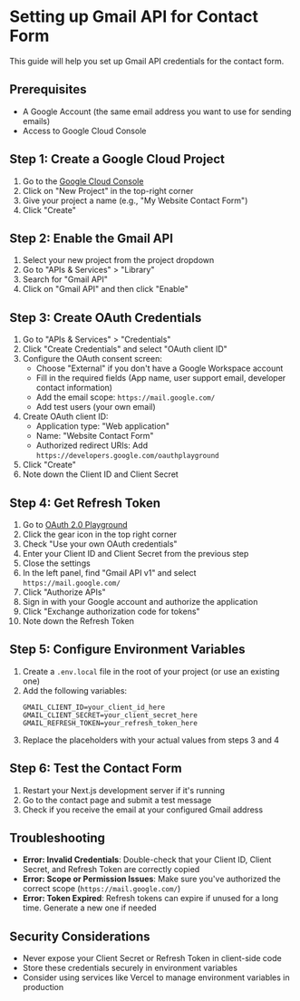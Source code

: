 # Setting up Gmail API for Contact Form

This guide will help you set up Gmail API credentials for the contact form.

## Prerequisites

- A Google Account (the same email address you want to use for sending emails)
- Access to Google Cloud Console

## Step 1: Create a Google Cloud Project

1. Go to the [Google Cloud Console](https://console.cloud.google.com/)
2. Click on "New Project" in the top-right corner
3. Give your project a name (e.g., "My Website Contact Form")
4. Click "Create"

## Step 2: Enable the Gmail API

1. Select your new project from the project dropdown
2. Go to "APIs & Services" > "Library"
3. Search for "Gmail API"
4. Click on "Gmail API" and then click "Enable"

## Step 3: Create OAuth Credentials

1. Go to "APIs & Services" > "Credentials"
2. Click "Create Credentials" and select "OAuth client ID"
3. Configure the OAuth consent screen:
   - Choose "External" if you don't have a Google Workspace account
   - Fill in the required fields (App name, user support email, developer contact information)
   - Add the email scope: `https://mail.google.com/`
   - Add test users (your own email)
4. Create OAuth client ID:
   - Application type: "Web application"
   - Name: "Website Contact Form"
   - Authorized redirect URIs: Add `https://developers.google.com/oauthplayground`
5. Click "Create"
6. Note down the Client ID and Client Secret

## Step 4: Get Refresh Token

1. Go to [OAuth 2.0 Playground](https://developers.google.com/oauthplayground/)
2. Click the gear icon in the top right corner
3. Check "Use your own OAuth credentials"
4. Enter your Client ID and Client Secret from the previous step
5. Close the settings
6. In the left panel, find "Gmail API v1" and select `https://mail.google.com/`
7. Click "Authorize APIs"
8. Sign in with your Google account and authorize the application
9. Click "Exchange authorization code for tokens"
10. Note down the Refresh Token

## Step 5: Configure Environment Variables

1. Create a `.env.local` file in the root of your project (or use an existing one)
2. Add the following variables:
   ```
   GMAIL_CLIENT_ID=your_client_id_here
   GMAIL_CLIENT_SECRET=your_client_secret_here
   GMAIL_REFRESH_TOKEN=your_refresh_token_here
   ```
3. Replace the placeholders with your actual values from steps 3 and 4

## Step 6: Test the Contact Form

1. Restart your Next.js development server if it's running
2. Go to the contact page and submit a test message
3. Check if you receive the email at your configured Gmail address

## Troubleshooting

- **Error: Invalid Credentials**: Double-check that your Client ID, Client Secret, and Refresh Token are correctly copied
- **Error: Scope or Permission Issues**: Make sure you've authorized the correct scope (`https://mail.google.com/`)
- **Error: Token Expired**: Refresh tokens can expire if unused for a long time. Generate a new one if needed

## Security Considerations

- Never expose your Client Secret or Refresh Token in client-side code
- Store these credentials securely in environment variables
- Consider using services like Vercel to manage environment variables in production 